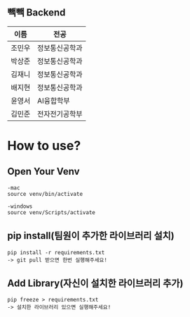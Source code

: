 ## 빽빽 Backend

| 이름  | 전공         |
| ---- | ----------- |
| 조민우 | 정보통신공학과 |
| 박상준 | 정보통신공학과 |
| 김재니 | 정보통신공학과 |
| 배지현 | 정보통신공학과 |
| 윤영서 | AI융합학부 |
| 김민준 | 전자전기공학부 |

# How to use?

## Open Your Venv

```
-mac
source venv/bin/activate

-windows
source venv/Scripts/activate
```

## pip install(팀원이 추가한 라이브러리 설치)

```
pip install -r requirements.txt
-> git pull 받으면 한번 실행해주세요!
```

## Add Library(자신이 설치한 라이브러리 추가)

```
pip freeze > requirements.txt
-> 설치한 라이브러리 있으면 실행해주세요!
```
